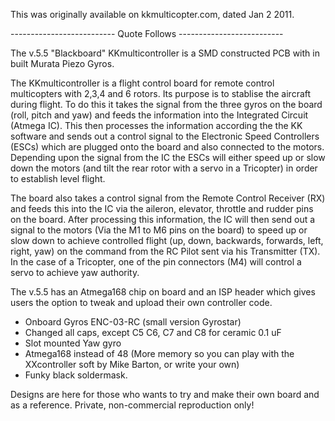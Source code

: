 This was originally available on kkmulticopter.com, dated Jan 2 2011.

-------------------------- Quote Follows --------------------------

The v.5.5 "Blackboard" KKmulticontroller is a SMD constructed PCB with in built Murata Piezo Gyros.

The KKmulticontroller is a flight control board for remote control multicopters with 2,3,4 and 6 rotors. Its purpose is to stablise the aircraft during flight. To do this it takes the signal from the three gyros on the board (roll, pitch and yaw) and feeds the information into the Integrated Circuit (Atmega IC). This then processes the information according the the KK software and sends out a control signal to the Electronic Speed Controllers (ESCs) which are plugged onto the board and also connected to the motors. Depending upon the signal from the IC the ESCs will either speed up or slow down the motors (and tilt the rear rotor with a servo in a Tricopter) in order to establish level flight.
 
The board also takes a control signal from the Remote Control Receiver (RX) and feeds this into the IC via the aileron, elevator, throttle and rudder pins on the board. After processing this information, the IC will then send out a signal to the motors (Via the M1 to M6 pins on the board) to speed up or slow down to achieve controlled flight (up, down, backwards, forwards, left, right, yaw)  on the command from the RC Pilot sent via his Transmitter (TX). In the case of a Tricopter, one of the pin connectors (M4) will control a servo to achieve yaw authority.
 
The v.5.5 has an Atmega168 chip on board and an ISP header which gives users the option to tweak and upload their own controller code.

* Onboard Gyros ENC-03-RC (small version Gyrostar)
* Changed all caps, except C5 C6, C7 and C8 for ceramic 0.1 uF
* Slot mounted Yaw gyro
* Atmega168 instead of 48 (More memory so you can play with the XXcontroller soft by Mike Barton, or write your own)
* Funky black soldermask.

Designs are here for those who wants to try and make their own board and as a reference. Private, non-commercial reproduction only!
